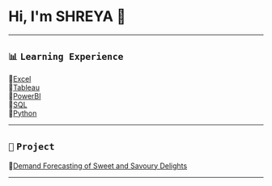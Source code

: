 # Hi, I'm SHREYA 👋  
---

## `📊` **`Learning Experience`**                       
🔗[Excel](https://github.com/shreyashetty-1/Financial-Analysis.git)                
🔗[Tableau](https://public.tableau.com/app/profile/shreyashetty./vizzes)                                       
🔗[PowerBI](https://github.com/shreyashetty-1/PowerBI-.git)             
🔗[SQL](https://github.com/shreyashetty-1/SQL.git)                                               
🔗[Python](https://github.com/shreyashetty-1/Python.git)                               

 ---
 

## `📂` **`Project`**                            
🔗[Demand Forecasting of Sweet and Savoury Delights](https://github.com/shreyashetty-1/Demand-Forecasting.git)                      

   ---




